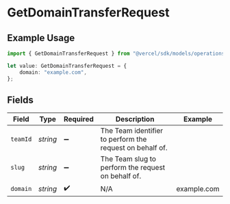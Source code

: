# GetDomainTransferRequest

## Example Usage

```typescript
import { GetDomainTransferRequest } from "@vercel/sdk/models/operations";

let value: GetDomainTransferRequest = {
    domain: "example.com",
};
```

## Fields

| Field                                                    | Type                                                     | Required                                                 | Description                                              | Example                                                  |
| -------------------------------------------------------- | -------------------------------------------------------- | -------------------------------------------------------- | -------------------------------------------------------- | -------------------------------------------------------- |
| `teamId`                                                 | *string*                                                 | :heavy_minus_sign:                                       | The Team identifier to perform the request on behalf of. |                                                          |
| `slug`                                                   | *string*                                                 | :heavy_minus_sign:                                       | The Team slug to perform the request on behalf of.       |                                                          |
| `domain`                                                 | *string*                                                 | :heavy_check_mark:                                       | N/A                                                      | example.com                                              |